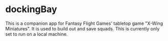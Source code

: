 # dockingBay
This is a companion app for Fantasy Flight Games' tabletop game "X-Wing Miniatures". It is used to build out and save squads. This is currently only set to run on a local machine.
